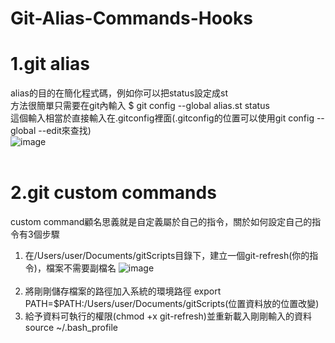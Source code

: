 # Git-Alias-Commands-Hooks
# 1.git alias
  alias的目的在簡化程式碼，例如你可以把status設定成st<br>
  方法很簡單只需要在git內輸入 $ git config --global alias.st status<br>
  這個輸入相當於直接輸入在.gitconfig裡面(.gitconfig的位置可以使用git config --global --edit來查找)<br>
  ![image]()</br></br>
# 2.git custom commands
   custom command顧名思義就是自定義屬於自己的指令，關於如何設定自己的指令有3個步驟
   1. 在/Users/user/Documents/gitScripts目錄下，建立一個git-refresh(你的指令)，檔案不需要副檔名
      ![image]()</br></br>
   2. 將剛剛儲存檔案的路徑加入系統的環境路徑
        export PATH=$PATH:/Users/user/Documents/gitScripts(位置資料放的位置改變)
   3. 給予資料可執行的權限(chmod +x git-refresh)並重新載入剛剛輸入的資料
        source ~/.bash_profile
